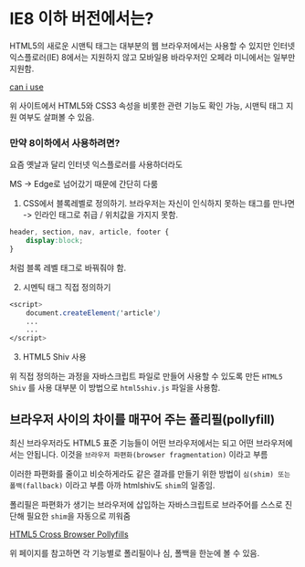 # IE8 이하 버전에서는?


HTML5의 새로운 시맨틱 태그는 대부분의 웹 브라우저에서는 사용할 수 있지만
인터넷 익스플로러(IE) 8에서는 지원하지 않고 모바일용 바라우저인 오페라 미니에서는 일부만 지원함.


[can i use](http://caniuse.com)

위 사이트에서 HTML5와 CSS3 속성을 비롯한 관련 기능도 확인 가능, 시맨틱 태그 지원 여부도 살펴볼 수 있음.

### 만약 8이하에서 사용하려면?

요즘 옛날과 달리 인터넷 익스플로러를 사용하더라도

MS -> Edge로 넘어갔기 때문에
간단히 다룸

1. CSS에서 블록레벨로 정의하기.
브라우저는 자신이 인식하지 못하는 태그를 만나면 -> 인라인 태그로 취급 / 위치값을 가지지 못함.

```css
header, section, nav, article, footer {
    display:block;
}
```
처럼 블록 레벨 태그로 바꿔줘야 함.

2. 시멘틱 태그 직접 정의하기
```css
<script>
    document.createElement('article')
    ...
    ...
</script>
```

3. HTML5 Shiv 사용

위 직접 정의하는 과정을 자바스크립트 파일로 만들어 사용할 수 있도록 만든 `HTML5 Shiv` 를 사용
대부분 이 방법으로 `html5shiv.js` 파일을 사용함.

## 브라우저 사이의 차이를 매꾸어 주는 폴리필(pollyfill)

최신 브라우저라도 HTML5 표준 기능들이 어떤 브라우저에서는 되고 어떤 브라우저에서는 안됩니다.
이것을 `브라우저 파편화(browser fragmentation)` 이라고 부름

이러한 파편화를 줄이고 비슷하게라도 같은 결과를 만들기 위한 방법이 `심(shim) 또는 폴백(fallback)` 이라고 부름
아까 htmlshiv도 `shim`의 일종임.

폴리필은 파편화가 생기는 브라우저에 삽입하는 자바스크립트로 브라주어를 스스로 진단해 필요한 `shim`을 자동으로 끼워줌

[HTML5 Cross Browser Pollyfills](https://github.com/Modernizr/Modernizr/wiki/)

위 페이지를 참고하면 각 기능별로 폴리필이나 심, 폴백을 한눈에 볼 수 있음.